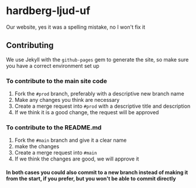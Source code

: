 # hardberg-ljud-uf
Our website, yes it was a spelling mistake, no I won't fix it

## Contributing
We use Jekyll with the `github-pages` gem to generate the site, so make sure you have a correct environment set up

### To contribute to the main site code
1. Fork the `#prod` branch, preferably with a descriptive new branch name
2. Make any changes you think are necessary
3. Create a merge request into `#prod` with a descriptive title and description
4. If we think it is a good change, the request will be approved

### To contribute to the README.md
1. Fork the `#main` branch and give it a clear name
2. make the changes
3. Create a merge request into `#main`
4. If we think the changes are good, we will approve it

#### In both cases you could also commit to a new branch instead of making it from the start, if you prefer, but you won't be able to commit directly
